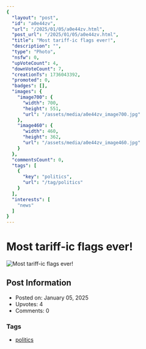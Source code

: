 ```yaml
---
{
  "layout": "post",
  "id": "a0e44zv",
  "url": "/2025/01/05/a0e44zv.html",
  "post_url": "/2025/01/05/a0e44zv.html",
  "title": "Most tariff-ic flags ever!",
  "description": "",
  "type": "Photo",
  "nsfw": 0,
  "upVoteCount": 4,
  "downVoteCount": 7,
  "creationTs": 1736043392,
  "promoted": 0,
  "badges": [],
  "images": {
    "image700": {
      "width": 700,
      "height": 551,
      "url": "/assets/media/a0e44zv_image700.jpg"
    },
    "image460": {
      "width": 460,
      "height": 362,
      "url": "/assets/media/a0e44zv_image460.jpg"
    }
  },
  "commentsCount": 0,
  "tags": [
    {
      "key": "politics",
      "url": "/tag/politics"
    }
  ],
  "interests": [
    "news"
  ]
}
---
```


# Most tariff-ic flags ever!

![Most tariff-ic flags ever!](/assets/media/a0e44zv_image700.jpg)

## Post Information

- Posted on: January 05, 2025
- Upvotes: 4
- Comments: 0

### Tags

- [politics](/tag/politics)
